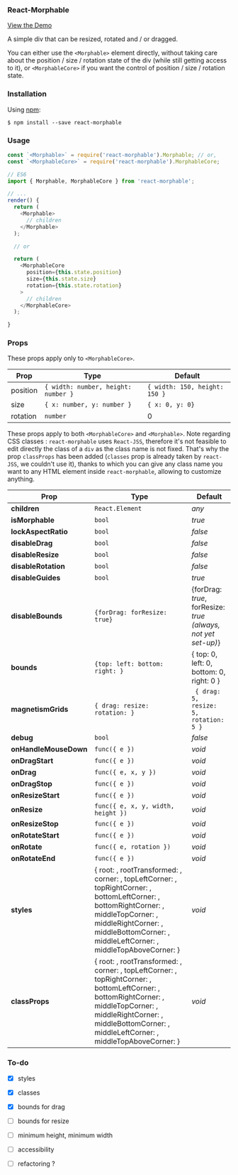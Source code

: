### React-Morphable

[View the Demo](https://arnaudambro.github.io/react-morphable/)

A simple div that can be resized, rotated and / or dragged.

You can either use the `<Morphable>` element directly, without taking care about the position / size / rotation state of the div (while still getting access to it), or `<MorphableCore>` if you want the control of position / size / rotation state.

### Installation

Using [npm](https://www.npmjs.com/):

    $ npm install --save react-morphable

### Usage

```js
const `<Morphable>` = require('react-morphable').Morphable; // or,
const `<MorphableCore>` = require('react-morphable').MorphableCore;

// ES6
import { Morphable, MorphableCore } from 'react-morphable';

// ...
render() {
  return (
    <Morphable>
      // children
    </Morphable>
  );

  // or

  return (
    <MorphableCore
      position={this.state.position}
      size={this.state.size}
      rotation={this.state.rotation}
    >
      // children
    </MorphableCore>
  );

}
```

### Props

These props apply only to `<MorphableCore>`.

Prop | Type | Default
--- | --- | ---
position | `{ width: number, height: number }` | `{ width: 150, height: 150 }` 
size | `{ x: number, y: number }` | `{ x: 0, y: 0}` 
rotation | `number` | 0 

These props apply to both `<MorphableCore>` and `<Morphable>`.
Note regarding CSS classes : `react-morphable` uses `React-JSS`, therefore it's not feasible to edit directly the class of a `div` as the class name is not fixed. That's why the prop `classProps` has been added (`classes` prop is already taken by `react-JSS`, we couldn't use it), thanks to which you can give any class name you want to any HTML element inside `react-morphable`, allowing to customize anything.

Prop | Type | Default
--- | --- | ---
**children** | `React.Element` | *any*
**isMorphable** | `bool` | *true*
**lockAspectRatio** | `bool` | *false*
**disableDrag** | `bool` | *false*
**disableResize** | `bool` | *false*
**disableRotation** | `bool` | *false*
**disableGuides** | `bool` | *true*
**disableBounds** | `{forDrag: forResize: true}` | {forDrag: *true*, forResize: *true (always, not yet set-up)*}
**bounds** | `{top: left: bottom: right: }` | { top: 0, left: 0, bottom: 0, right: 0 }
**magnetismGrids** | `{ drag: resize: rotation: }` | ` { drag: 5, resize: 5, rotation: 5 }`
**debug** | `bool` | *false*
**onHandleMouseDown** | `func({ e })` | *void*
**onDragStart** | `func({ e })` | *void*
**onDrag** | `func({ e, x, y })` | *void*
**onDragStop** | `func({ e })` | *void*
**onResizeStart** | `func({ e })` | *void*
**onResize** | `func({ e, x, y, width, height })` | *void*
**onResizeStop** | `func({ e })` | *void*
**onRotateStart** | `func({ e })` | *void*
**onRotate** | `func({ e, rotation })` | *void*
**onRotateEnd** | `func({ e })` | *void*
**styles** |   { root: , rootTransformed: , corner: , topLeftCorner: , topRightCorner: , bottomLeftCorner: , bottomRightCorner: , middleTopCorner: , middleRightCorner: , middleBottomCorner: , middleLeftCorner: , middleTopAboveCorner: } | *void*
**classProps** |   { root: , rootTransformed: , corner: , topLeftCorner: , topRightCorner: , bottomLeftCorner: , bottomRightCorner: , middleTopCorner: , middleRightCorner: , middleBottomCorner: , middleLeftCorner: , middleTopAboveCorner: } | *void*

### To-do

- [x] styles
- [x] classes
- [x] bounds for drag
- [ ] bounds for resize
- [ ] minimum height, minimum width
- [ ] accessibility
- [ ] refactoring ?



